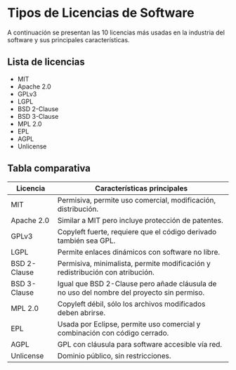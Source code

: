 # Tipos de Licencias de Software

A continuación se presentan las 10 licencias más usadas en la industria del software y sus principales características.

## Lista de licencias

- MIT
- Apache 2.0
- GPLv3
- LGPL
- BSD 2-Clause
- BSD 3-Clause
- MPL 2.0
- EPL
- AGPL
- Unlicense

## Tabla comparativa

| Licencia     | Características principales                                                                 |
|--------------|----------------------------------------------------------------------------------------------|
| MIT          | Permisiva, permite uso comercial, modificación, distribución.                               |
| Apache 2.0   | Similar a MIT pero incluye protección de patentes.                                           |
| GPLv3        | Copyleft fuerte, requiere que el código derivado también sea GPL.                           |
| LGPL         | Permite enlaces dinámicos con software no libre.                                            |
| BSD 2-Clause | Permisiva, minimalista, permite modificación y redistribución con atribución.               |
| BSD 3-Clause | Igual que BSD 2-Clause pero añade cláusula de no uso del nombre del proyecto sin permiso.   |
| MPL 2.0      | Copyleft débil, sólo los archivos modificados deben abrirse.                                |
| EPL          | Usada por Eclipse, permite uso comercial y combinación con código cerrado.                  |
| AGPL         | GPL con cláusula para software accesible vía red.                                           |
| Unlicense    | Dominio público, sin restricciones.                                                         |

